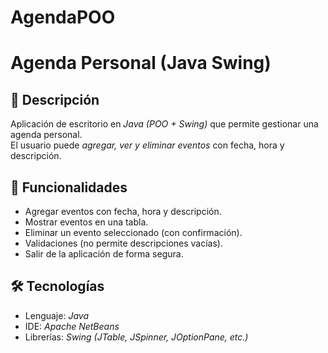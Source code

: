 # AgendaPOO
# Agenda Personal (Java Swing)

## 📌 Descripción
Aplicación de escritorio en *Java (POO + Swing)* que permite gestionar una agenda personal.  
El usuario puede *agregar, ver y eliminar eventos* con fecha, hora y descripción.

## 🚀 Funcionalidades
- Agregar eventos con fecha, hora y descripción.
- Mostrar eventos en una tabla.
- Eliminar un evento seleccionado (con confirmación).
- Validaciones (no permite descripciones vacías).
- Salir de la aplicación de forma segura.

## 🛠 Tecnologías
- Lenguaje: *Java*
- IDE: *Apache NetBeans*
- Librerías: *Swing (JTable, JSpinner, JOptionPane, etc.)*
